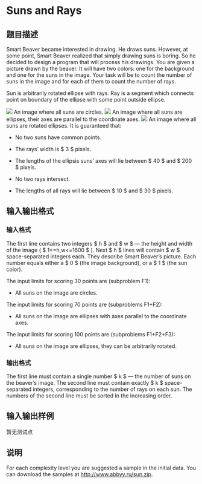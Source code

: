 # Suns and Rays

## 题目描述

Smart Beaver became interested in drawing. He draws suns. However, at some point, Smart Beaver realized that simply drawing suns is boring. So he decided to design a program that will process his drawings. You are given a picture drawn by the beaver. It will have two colors: one for the background and one for the suns in the image. Your task will be to count the number of suns in the image and for each of them to count the number of rays.

Sun is arbitrarily rotated ellipse with rays. Ray is a segment which connects point on boundary of the ellipse with some point outside ellipse.

![](https://cdn.luogu.com.cn/upload/vjudge_pic/CF316F3/8ef6efd54b49cd419c0fbfa7509d8e57e90b4992.png) An image where all suns are circles. ![](https://cdn.luogu.com.cn/upload/vjudge_pic/CF316F3/05cd1ccc0c65679002e399651f00f7f18dd13325.png) An image where all suns are ellipses, their axes are parallel to the coordinate axes. ![](https://cdn.luogu.com.cn/upload/vjudge_pic/CF316F3/0f0edab021211a24cea86225fbd5f9e361b8882d.png) An image where all suns are rotated ellipses. It is guaranteed that:

- No two suns have common points.

- The rays’ width is $ 3 $ pixels.

- The lengths of the ellipsis suns’ axes will lie between $ 40 $ and $ 200 $ pixels.

- No two rays intersect.

- The lengths of all rays will lie between $ 10 $ and $ 30 $ pixels.

## 输入输出格式

### 输入格式

The first line contains two integers $ h $ and $ w $ — the height and width of the image ( $ 1<=h,w<=1600 $ ). Next $ h $ lines will contain $ w $ space-separated integers each. They describe Smart Beaver’s picture. Each number equals either a $ 0 $ (the image background), or a $ 1 $ (the sun color).

The input limits for scoring 30 points are (subproblem F1):

- All suns on the image are circles.

The input limits for scoring 70 points are (subproblems F1+F2):

- All suns on the image are ellipses with axes parallel to the coordinate axes.

The input limits for scoring 100 points are (subproblems F1+F2+F3):

- All suns on the image are ellipses, they can be arbitrarily rotated.

### 输出格式

The first line must contain a single number $ k $ — the number of suns on the beaver’s image. The second line must contain exactly $ k $ space-separated integers, corresponding to the number of rays on each sun. The numbers of the second line must be sorted in the increasing order.

## 输入输出样例

暂无测试点

## 说明

For each complexity level you are suggested a sample in the initial data. You can download the samples at http://www.abbyy.ru/sun.zip.

